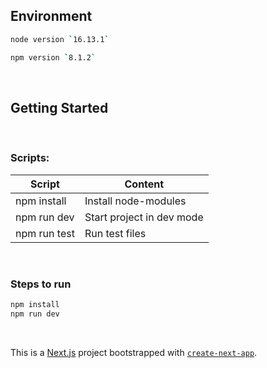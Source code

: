 ## Environment

```bash
node version `16.13.1`

npm version `8.1.2`
```

<br/>

## Getting Started

<br/>

### Scripts:

| Script       | Content                   |
| ------------ | ------------------------- |
| npm install  | Install node-modules      |
| npm run dev  | Start project in dev mode |
| npm run test | Run test files            |

<br/>

### Steps to run

```bash
npm install
npm run dev
```

<br/>

This is a [Next.js](https://nextjs.org/) project bootstrapped with [`create-next-app`](https://github.com/vercel/next.js/tree/canary/packages/create-next-app).

